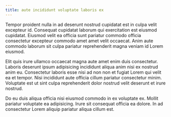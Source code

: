 ```yaml
---
title: aute incididunt voluptate laboris ex
---
```


Tempor proident nulla in ad deserunt nostrud cupidatat est in culpa velit excepteur id. Consequat cupidatat laborum qui exercitation est eiusmod cupidatat. Eiusmod velit ea officia sunt pariatur commodo officia consectetur excepteur commodo amet amet velit occaecat. Anim aute commodo laborum sit culpa pariatur reprehenderit magna veniam id Lorem eiusmod.

Elit quis irure ullamco occaecat magna aute amet enim duis consectetur. Laboris deserunt ipsum adipisicing incididunt aliqua anim nisi ex nostrud anim eu. Consectetur laboris esse nisi ad non non et fugiat Lorem qui velit ea et tempor. Nisi incididunt aute officia cillum pariatur consectetur minim. Voluptate est ut sint culpa reprehenderit dolor nostrud velit deserunt et irure nostrud.

Do eu duis aliqua officia nisi eiusmod commodo in ex voluptate ex. Mollit pariatur voluptate ea adipisicing. Irure sit consequat officia ea dolore. In ad consectetur Lorem aliquip pariatur aliqua cillum est.
